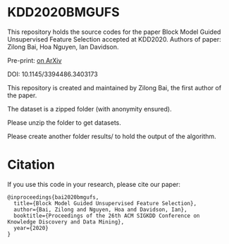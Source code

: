# KDD2020BMGUFS
This repository holds the source codes for the paper Block Model Guided Unsupervised Feature Selection accepted at KDD2020. Authors of paper: Zilong Bai, Hoa Nguyen, Ian Davidson.

Pre-print: [on ArXiv](https://arxiv.org/abs/2007.02376)

DOI: 10.1145/3394486.3403173

This repository is created and maintained by Zilong Bai, the first author of the paper.

The dataset is a zipped folder (with anonymity ensured).

Please unzip the folder to get datasets.

Please create another folder results/ to hold the output of the algorithm.

# Citation

If you use this code in your research, please cite our paper:

```
@inproceedings{bai2020bmgufs,
  title={Block Model Guided Unsupervised Feature Selection},
  author={Bai, Zilong and Nguyen, Hoa and Davidson, Ian},
  booktitle={Proceedings of the 26th ACM SIGKDD Conference on Knowledge Discovery and Data Mining},
  year={2020}
}
```

